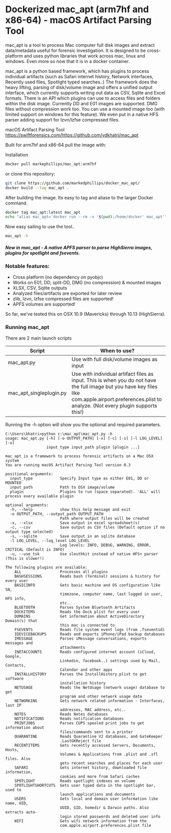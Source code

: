 # Dockerized mac_apt (arm7hf and x86-64) - macOS Artifact Parsing Tool

mac_apt is a tool to process Mac computer full disk images and extract data/metadata useful for forensic investigation. It is designed to be cross-platform and uses python libraries that
work across mac, linux and windows. Even more so now that it is in a docker container.

mac_apt is a python based framework, which has plugins to process individual artifacts (such as Safari internet history, Network interfaces, Recently used files, Spotlight typed
searches..) The framework does the heavy lifting, parsing of disk/volume image and offers a unified output interface, which currently supports writing out data as CSV, Sqlite and Excel
formats. There is an API which plugins can use to access files and folders within the disk image. Currently DD and E01 images are supported. DMG files without compression work too. You
can use a mounted image too (with limited support on windows for this feature). We even put in a native HFS parser adding support for lzvn/lzfse compressed files.

macOS Artifact Parsing Tool https://swiftforensics.com/https://github.com/ydkhatri/mac_apt

Built for arm7hf and x86-64 pull the image with:

Installation
```bash
docker pull markephillips/mac_apt:arm7hf
```
or clone this repository:

```bash
git clone https://github.com/markedphillips/docker_mac_apt/
docker build --tag mac_apt .
```

After building the image. Its easy to tag and aliase to the larger Docker command.

```bash
docker tag mac_apt:latest mac_apt
echo "alias mac_apt='docker run --rm -v '$(pwd):/home/docker' mac_apt'" >> ~/.bashrc # or ~/.zshrc
```

Now easy sailing to use the tool..

```bash
mac_apt -h
```

#### _New in mac_apt - A native APFS parser to parse HighSierra images, plugins for spotlight and fsevents._

### Notable features:
* Cross platform (no dependency on pyobjc)
* Works on E01, DD, split-DD, DMG (no compression) & mounted images
* XLSX, CSV, Sqlite outputs
* Analyzed files/artifacts are exported for later review
* zlib, lzvn, lzfse compressed files are supported!
* APFS volumes are supported!

So far, we've tested this on OSX 10.9 (Mavericks) through 10.13 (HighSierra).

### Running mac_apt

There are 2 main launch scripts

| Script | When to use? |
| ------ | --------     |
| mac_apt.py | Use with full disk/volume images as input |
| mac_apt_singleplugin.py | Use with individual artifact files as input. This is when you do not have the full image but you have key files like com.apple.airport.preferences.plist to analyze. (Not every plugin supports this!) |

Running the -h option will show you the optional and required parameters.

    C:\Users\khatri>python c:\mac_apt\mac_apt.py -h
    usage: mac_apt.py [-h] [-o OUTPUT_PATH] [-x] [-c] [-s] [-l LOG_LEVEL] [-u]
                      input_type input_path plugin [plugin ...]
    
    mac_apt is a framework to process forensic artifacts on a Mac OSX system
    You are running macOS Artifact Parsing Tool version 0.3
    
    positional arguments:
      input_type            Specify Input type as either E01, DD or MOUNTED
      input_path            Path to OSX image/volume
      plugin                Plugins to run (space separated). 'ALL' will process every available plugin
    
    optional arguments:
      -h, --help            show this help message and exit
      -o OUTPUT_PATH, --output_path OUTPUT_PATH
                            Path where output files will be created
      -x, --xlsx            Save output in excel spreadsheet(s)
      -c, --csv             Save output as CSV files (Default option if no output type selected)
      -s, --sqlite          Save output in an sqlite database
      -l LOG_LEVEL, --log_level LOG_LEVEL
                            Log levels: INFO, DEBUG, WARNING, ERROR, CRITICAL (Default is INFO)
      -u, --use_tsk         Use sleuthkit instead of native HFS+ parser (This is slower!) 

    The following plugins are available:
        ALL                 Processes all plugins
        BASHSESSIONS        Reads bash (Terminal) sessions & history for every user
        BASICINFO           Gets basic machine and OS configuration like SN,
                            timezone, computer name, last logged in user, HFS info,
                            etc..
        BLUETOOTH           Parses System Bluetooth Artifacts
        DOCKITEMS           Reads the Dock plist for every user
        DOMAINS             Get information about ActiveDirectory Domain(s) that
                            this mac is connected to
        FSEVENTS            Reads file system event logs (from .fseventsd)
        IDEVICEBACKUPS      Reads and exports iPhone/iPad backup databases
        IMESSAGE            Parses iMessage conversations, exports messages and
                            attachments
        INETACCOUNTS        Reads configured internet account (iCloud, Google,
                            Linkedin, facebook..) settings used by Mail, Contacts,
                            Calendar and other apps
        INSTALLHISTORY      Parses the InstallHistory.plist to get software
                            installation history
        NETUSAGE            Reads the NetUsage (network usage) database to get
                            program and other network usage data
        NETWORKING          Gets network related information - Interfaces, last IP
                            addresses, MAC address, etc..
        NOTES               Reads Notes databases
        NOTIFICATIONS       Reads notification databases
        PRINTJOBS           Parses CUPS spooled print jobs to get information about
                            files/commands sent to a printer
        QUARANTINE          Reads Quarantine V2 databases, and GateKeeper
                            .LastGKReject file
        RECENTITEMS         Gets recently accessed Servers, Documents, Hosts,
                            Volumes & Applications from .plist and .sfl files. Also
                            gets recent searches and places for each user
        SAFARI              Gets internet history, downloaded file information,
                            cookies and more from Safari caches
        SPOTLIGHT           Reads spotlight indexes on volume
        SPOTLIGHTSHORTCUTS  Gets user typed data in the spotlight bar, used to
                            launch applications and documents
        USERS               Gets local and domain user information like name, UID,
                            UUID, GID, homedir & Darwin paths. Also extracts auto-
                            login stored passwords and deleted user info
        WIFI                Gets wifi network information from the
                            com.apple.airport.preferences.plist file

